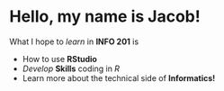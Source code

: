 # Hello, my name is Jacob!
What I hope to *learn* in **INFO 201** is
- How to use **RStudio**
- *Develop* **Skills** coding in *R*
- Learn more about the technical side of **Informatics!**
